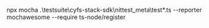 

npx mocha .\testsuite\cyfs-stack-sdk\nittest_meta\test*.ts --reporter mochawesome --require ts-node/register